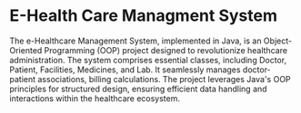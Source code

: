 # E-Health Care Managment System
The e-Healthcare Management System, implemented in Java, is an Object-Oriented Programming (OOP) project designed to revolutionize healthcare administration. The system comprises essential classes, including Doctor, Patient, Facilities, Medicines, and Lab. It seamlessly manages doctor-patient associations, billing calculations. The project leverages Java's OOP principles for structured design, ensuring efficient data handling and interactions within the healthcare ecosystem.
